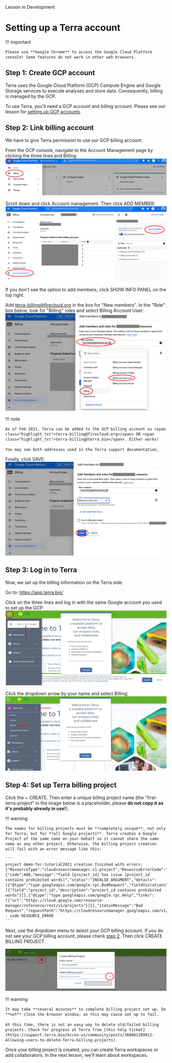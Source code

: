 
<div class="banner"><span class="banner-text">Lesson in Development</span></div>

# Setting up a Terra account


!!! important

    Please use **Google Chrome** to access the Google Cloud Platform console! Some features do not work in other web browsers.

## Step 1: Create GCP account

Terra uses the Google Cloud Platform (GCP) Compute Engine and Google Storage services to execute analyses and store data. Consequently, billing is managed by the GCP.

To use Terra, you'll need a GCP account and billing account. Please see our lesson for [setting up GCP accounts](../Introduction-to-GCP/index.md).

## Step 2: Link billing account <a name="link-terra-gcp"></a>

We have to give Terra permission to use our GCP billing account.

From the GCP console, navigate to the Account Management page by clicking the three lines and <span class="highlight_txt">Billing</span>:
![](./terra-imgs/gcp-billing.png "gcp billing tab")

Scroll down and click <span class="highlight_txt">Account management</span>. Then click <span class="highlight_txt">ADD MEMBER</span>:
![](./terra-imgs/gcp-linkterra1.png "gcp add new member")

If you don't see the option to add members, click <span class="highlight_txt">SHOW INFO PANEL</span> on the top right.

Add <span class="highlight_txt">terra-billing@firecloud.org</span> in the box for "New members". In the "Role" box below, look for "Billing" roles and select <span class="highlight_txt">Billing Account User</span>:
![](./terra-imgs/gcp-linkterra2.png "Add terra as member")

!!! note

    As of Feb 2021, Terra can be added to the GCP billing account as <span class="highlight_txt">terra-billing@firecloud.org</span> OR <span class="highlight_txt">terra-billing@terra.bio</span>. Either works!

    You may see both addresses used in the Terra support documentation.

Finally, click <span class="highlight_txt">SAVE</span>:
![](./terra-imgs/gcp-linkterra3.png "Save new member")

## Step 3: Log in to Terra

Now, we set up the billing information on the Terra side.

Go to: <https://app.terra.bio/>

Click on the three lines and log in with the same Google account you used to set up the GCP:
![](./terra-imgs/terra-home-pg.png "terra home page")

Click the dropdown arrow by your name and select <span class="highlight_txt">Billing</span>:
![](./terra-imgs/terra-billing-option.png "terra billing page")

## Step 4: Set up Terra billing project

Click the <span class="highlight_txt">+ CREATE</span>. Then enter a unique billing project name (the "first-terra-project" in the image below is a placeholder, please **do not copy it as it's probably already in use!**).

!!! warning

    The names for billing projects must be **completely unique**, not only for Terra, but for **all Google projects**. Terra creates a Google Project of the same name on your behalf so it cannot share the same name as any other project. Otherwise, the billing project creation will fail with an error message like this:

    ```
    project demo-for-tutorial2021 creation finished with errors: {"ResourceType":"cloudresourcemanager.v1.project","ResourceErrorCode":"400","ResourceErrorMessage":{"code":400,"message":"field [project_id] has issue [project_id contains prohibited words]","status":"INVALID_ARGUMENT","details":[{"@type":"type.googleapis.com/google.rpc.BadRequest","fieldViolations":[{"field":"project_id","description":"project_id contains prohibited words"}]},{"@type":"type.googleapis.com/google.rpc.Help","links":[{"url":"https://cloud.google.com/resource-manager/reference/rest/v1/projects"}]}],"statusMessage":"Bad Request","requestPath":"https://cloudresourcemanager.googleapis.com/v1/projects","httpMethod":"POST"}} - code RESOURCE_ERROR
    ```

Next, use the dropdown menu to select your GCP billing account. If you do not see your GCP billing account, please check [step 2](#link-terra-gcp). Then click <span class="highlight_txt">CREATE BILLING PROJECT</span>.

![](./terra-imgs/terra-billing-project.png "create terra billing project")

!!! warning

    It may take **several minutes** to complete billing project set up. Do **not** close the browser window, as this may cause set up to fail.

    At this time, there is not an easy way to delete old/failed billing projects. Check for progress at Terra from [this help ticket](https://support.terra.bio/hc/en-us/community/posts/360061399912-Allowing-users-to-delete-Terra-billing-projects).

Once your billing project is created, you can create Terra workspaces or add collaborators. In the next lesson, we'll learn about workspaces.
